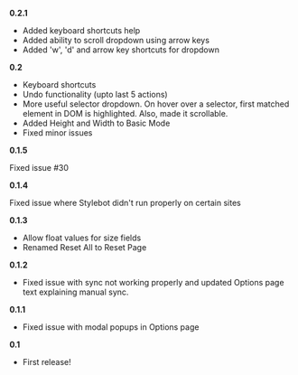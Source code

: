 **0.2.1**

* Added keyboard shortcuts help
* Added ability to scroll dropdown using arrow keys
* Added 'w', 'd' and arrow key shortcuts for dropdown

**0.2**

* Keyboard shortcuts
* Undo functionality (upto last 5 actions)
* More useful selector dropdown. On hover over a selector, first matched element in DOM is highlighted. Also, made it scrollable.
* Added Height and Width to Basic Mode
* Fixed minor issues

**0.1.5**

Fixed issue #30

**0.1.4**

Fixed issue where Stylebot didn't run properly on certain sites

**0.1.3**

* Allow float values for size fields
* Renamed Reset All to Reset Page

**0.1.2**

* Fixed issue with sync not working properly and updated Options page text explaining manual sync.

**0.1.1**

* Fixed issue with modal popups in Options page

**0.1**

* First release!